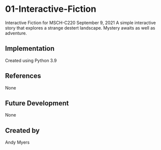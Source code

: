 # 01-Interactive-Fiction
Interactive Fiction for MSCH-C220 September 9, 2021
A simple interactive story that explores a strange destert landscape. Mystery awaits as well as adventure.
## Implementation
Created using Python 3.9
## References
None
## Future Development
None
## Created by
Andy Myers 

